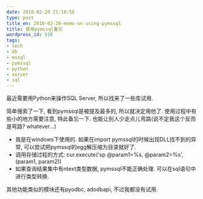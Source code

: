 ```yaml
---
date: 2010-02-20 21:10:58
type: post
title_en: 2010-02-20-memo-on-using-pymssql
title: 使用pymssql备忘
wordpress_id: 518
tags:
- tech
- db
- mssql
- pymssql
- python
- server
- sql
---
```


最近需要用Python来操作SQL Server, 所以找来了一些库试用.

简单搜索了一下, 看到pymssql是被提及最多的, 所以就决定用他了. 使用过程中有些小的地方需要注意, 特此备忘一下. 也能让别人少走点儿弯路(说不定我这个反而是弯路? whatever...)
	
* 我是在windows下使用的. 如果在import pymssql的时候出现DLL找不到的异常, 可以尝试把pymssql的egg解压缩为目录就好了.
* 调用存储过程的方式:
cur.execute('sp @param1=%s, @param2=%s',(param1, param2))
* 如果查询结果集中有ntext类型数据, pymssql不能正确处理. 可以在sql语句中进行类型转换.

其他功能类似的模块还有pyodbc, adodbapi, 不过我都没有试用.
